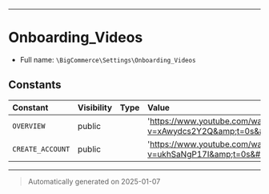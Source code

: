 ***

# Onboarding_Videos





* Full name: `\BigCommerce\Settings\Onboarding_Videos`


## Constants

| Constant | Visibility | Type | Value |
|:---------|:-----------|:-----|:------|
|`OVERVIEW`|public| |&#039;https://www.youtube.com/watch?v=xAwydcs2Y2Q&amp;t=0s&#039;|
|`CREATE_ACCOUNT`|public| |&#039;https://www.youtube.com/watch?v=ukhSaNgP17I&amp;t=0s&#039;|




***
> Automatically generated on 2025-01-07
